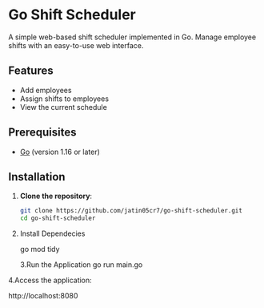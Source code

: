 # Go Shift Scheduler

A simple web-based shift scheduler implemented in Go. Manage employee shifts with an easy-to-use web interface.

## Features

- Add employees
- Assign shifts to employees
- View the current schedule

## Prerequisites

- [Go](https://golang.org/dl/) (version 1.16 or later)

## Installation

1. **Clone the repository**:

   ```bash
   git clone https://github.com/jatin05cr7/go-shift-scheduler.git
   cd go-shift-scheduler
2. Install Dependecies

   go mod tidy

   3.Run the Application
   go run main.go

4.Access the application:

http://localhost:8080
